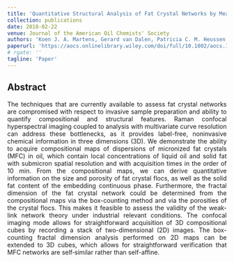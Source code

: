 ```yaml
---
title: 'Quantitative Structural Analysis of Fat Crystal Networks by Means of Raman Confocal Imaging'
collection: publications
date: 2018-02-22
venue: Journal of the American Oil Chemists' Society
authors: 'Koen J. A. Martens, Gerard van Dalen, Patricia C. M. Heussen, Mihai A. Voda, Tatiana Nikolaeva, John P. M. van Duynhoven'
paperurl: 'https://aocs.onlinelibrary.wiley.com/doi/full/10.1002/aocs.12035'
# rgate: ''
tagline: 'Paper'
---
```


<h2> Abstract </h2>
<p align= "justify">
The techniques that are currently available to assess fat crystal networks are compromised with respect to invasive sample preparation and ability to quantify compositional and structural features. Raman confocal hyperspectral imaging coupled to analysis with multivariate curve resolution can address these bottlenecks, as it provides label-free, noninvasive chemical information in three dimensions (3D). We demonstrate the ability to acquire compositional maps of dispersions of micronized fat crystals (MFC) in oil, which contain local concentrations of liquid oil and solid fat with submicron spatial resolution and with acquisition times in the order of 10 min. From the compositional maps, we can derive quantitative information on the size and porosity of fat crystal flocs, as well as the solid fat content of the embedding continuous phase. Furthermore, the fractal dimension of the fat crystal network could be determined from the compositional maps via the box-counting method and via the porosities of the crystal flocs. This makes it feasible to assess the validity of the weak-link network theory under industrial relevant conditions. The confocal imaging mode allows for straightforward acquisition of 3D compositional cubes by recording a stack of two-dimensional (2D) images. The box-counting fractal dimension analysis performed on 2D maps can be extended to 3D cubes, which allows for straightforward verification that MFC networks are self‐similar rather than self-affine.